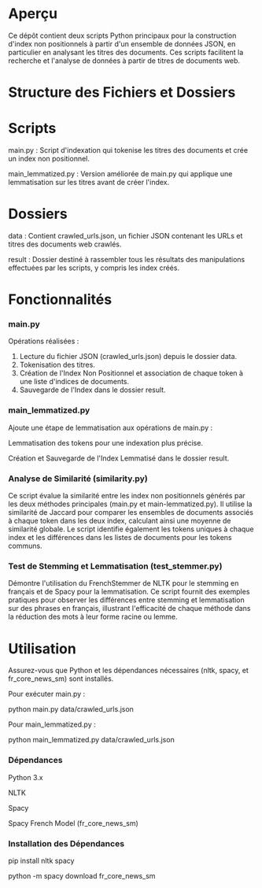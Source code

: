 # Aperçu

Ce dépôt contient deux scripts Python principaux pour la construction d'index non positionnels à partir d'un ensemble de données JSON, en particulier en analysant les titres des documents. Ces scripts facilitent la recherche et l'analyse de données à partir de titres de documents web.

# Structure des Fichiers et Dossiers

# Scripts

main.py : Script d'indexation qui tokenise les titres des documents et crée un index non positionnel.

main_lemmatized.py : Version améliorée de main.py qui applique une lemmatisation sur les titres avant de créer l'index.

# Dossiers

data : Contient crawled_urls.json, un fichier JSON contenant les URLs et titres des documents web crawlés.

result : Dossier destiné à rassembler tous les résultats des manipulations effectuées par les scripts, y compris les index créés.

# Fonctionnalités

### main.py

Opérations réalisées :

1. Lecture du fichier JSON (crawled_urls.json) depuis le dossier data.
2. Tokenisation des titres.
3. Création de l'Index Non Positionnel et association de chaque token à une liste d'indices de documents.
4. Sauvegarde de l'Index dans le dossier result.

### main_lemmatized.py

Ajoute une étape de lemmatisation aux opérations de main.py :

Lemmatisation des tokens pour une indexation plus précise.

Création et Sauvegarde de l'Index Lemmatisé dans le dossier result.

### Analyse de Similarité (similarity.py)

Ce script évalue la similarité entre les index non positionnels générés par les deux méthodes principales (main.py et main-lemmatized.py). Il utilise la similarité de Jaccard pour comparer les ensembles de documents associés à chaque token dans les deux index, calculant ainsi une moyenne de similarité globale. Le script identifie également les tokens uniques à chaque index et les différences dans les listes de documents pour les tokens communs.

### Test de Stemming et Lemmatisation (test_stemmer.py)

Démontre l'utilisation du FrenchStemmer de NLTK pour le stemming en français et de Spacy pour la lemmatisation. Ce script fournit des exemples pratiques pour observer les différences entre stemming et lemmatisation sur des phrases en français, illustrant l'efficacité de chaque méthode dans la réduction des mots à leur forme racine ou lemme.

# Utilisation

Assurez-vous que Python et les dépendances nécessaires (nltk, spacy, et fr_core_news_sm) sont installés.

Pour exécuter main.py :

python main.py data/crawled_urls.json

Pour main_lemmatized.py :

python main_lemmatized.py data/crawled_urls.json

### Dépendances

Python 3.x

NLTK

Spacy

Spacy French Model (fr_core_news_sm)

### Installation des Dépendances

pip install nltk spacy

python -m spacy download fr_core_news_sm